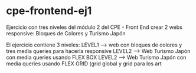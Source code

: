 # cpe-frontend-ej1
Ejercicio con tres niveles del módulo 2 del CPE - Front End crear 2 webs responsive: Bloques de Colores y Turismo Japón

El ejercicio contiene 3 niveles:
LEVEL1 --> web con bloques de colores y tres media queries para hacerla responsive
LEVEL2 --> Web Turismo Japón con media queries usando FLEX BOX
LEVEL2 --> Web Turismo Japón con media queries usando FLEX GRID (grid global y grid para los art
